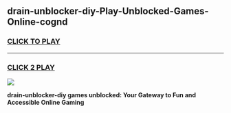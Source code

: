 
## drain-unblocker-diy-Play-Unblocked-Games-Online-cognd
<h3>
<a href="https://premium76.site?title=drain-unblocker-diy&ref=25A">CLICK TO PLAY</a></h3>
<hr>

<h3>
<a href="https://premium76.site?title=drain-unblocker-diy&ref=25A">CLICK 2 PLAY</a>
  
</h3>

<a href="https://premium76.site?title=drain-unblocker-diy&ref=25A"><img src="https://clearcache.store/games.png"></a>


**drain-unblocker-diy games unblocked: Your Gateway to Fun and Accessible Online Gaming**
